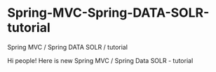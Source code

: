 # Spring-MVC-Spring-DATA-SOLR-tutorial
Spring MVC / Spring DATA SOLR / tutorial

Hi people!
Here is new Spring MVC / Spring Data SOLR - tutorial
